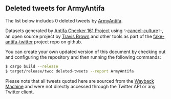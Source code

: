 ## Deleted tweets for ArmyAntifa

The list below includes 0 deleted tweets by
[ArmyAntifa](https://twitter.com/ArmyAntifa).



Datasets generated by [Antifa Checker 161 Project](https://twitter.com/antifacheck161) using ✨[cancel-culture](https://github.com/travisbrown/cancel-culture)✨, an open source project by 
[Travis Brown](https://twitter.com/travisbrown) and other tools as part of the 
[fake-antifa-twitter](https://github.com/antifacheck161/fake-antifa-twitter) project repo on github.

You can create your own updated version of this document by checking out and configuring the
repository and then running the following commands:

```bash
$ cargo build --release
$ target/release/twcc deleted-tweets --report ArmyAntifa
```

Please note that all tweets quoted here are sourced from the
[Wayback Machine](https://web.archive.org) and were not directly accessed through the Twitter API or
any Twitter client.

